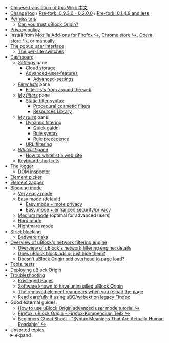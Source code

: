 - [Chinese translation of this Wiki: 中文](https://github.com/fang5566/uBlock/wiki/Home)
- [Change log](https://github.com/gorhill/uBlock/releases) / [Pre-fork: 0.9.3.0 - 0.2.0.0](https://github.com/uBlock-LLC/uBlock/releases?after=0.9.3.0) / [Pre-fork: 0.1.4.8 and less](./Change-log)
- [Permissions](./Permissions)
    - [Can you trust uBlock Origin?](./Can-you-trust-uBlock-Origin%3F)
- [Privacy policy](./Privacy-policy)
- Install from [Mozilla Add-ons for Firefox ↪](https://addons.mozilla.org/firefox/addon/ublock-origin/), [Chrome store ↪](https://chrome.google.com/webstore/detail/ublock-origin/cjpalhdlnbpafiamejdnhcphjbkeiagm), [Opera store ↪](https://addons.opera.com/en-gb/extensions/details/ublock/), or [manually](https://github.com/gorhill/uBlock/tree/master/dist#install).
- [The popup user interface](./Quick-guide:-popup-user-interface)
    - [The per-site switches](./Per-site-switches)
- [Dashboard](./Dashboard)
    - [_Settings_](./Dashboard:-Settings) pane
        - [Cloud storage](./Cloud-storage)
        - [Advanced-user-features](./Advanced-user-features)
            - [Advanced-settings](./Advanced-settings)
    - [_Filter lists_](./Dashboard:-Filter-lists) pane
        - [Filter lists from around the web](./Filter-lists-from-around-the-web)
    - [_My filters_](./Dashboard:-My-filters) pane
        - [Static filter syntax](./Static-filter-syntax)
            - [Procedural cosmetic filters](./Procedural-cosmetic-filters)
            - [Resources Library](./Resources-Library)
    - [_My rules_](./Dashboard:-My-rules) pane
        - [Dynamic filtering](./Dynamic-filtering)
            - [Quick guide](./Dynamic-filtering:-quick-guide)
            - [Rule syntax](./Dynamic-filtering:-rule-syntax)
            - [Rule precedence](./Dynamic-filtering:-precedence)
        - [URL filtering](./Dynamic-URL-filtering)
    - [_Whitelist_ pane](./Dashboard:-Whitelist)
        - [How to whitelist a web site](./How-to-whitelist-a-web-site)
    - [Keyboard shortcuts](./Keyboard-shortcuts)
- [The logger](./The-logger)
    - [DOM inspector](./DOM-inspector)
- [Element picker](./Element-picker)
- [Element zapper](./Element-zapper)
- [Blocking mode](./Blocking-mode)
    - [Very easy mode](./Blocking-mode:-very-easy-mode)
    - [Easy mode](./Blocking-mode:-easy-mode) (default)
        - [Easy mode + more privacy](./Dynamic-filtering:-to-easily-reduce-privacy-exposure)
        - [Easy mode + enhanced security/privacy](./Dynamic-filtering:-Benefits-of-blocking-3rd-party-iframe-tags)
    - [Medium mode](./Blocking-mode:-medium-mode) (optimal for advanced users)
    - [Hard mode](./Blocking-mode:-hard-mode)
    - [Nightmare mode](./Blocking-mode:-nightmare-mode)
- [Strict blocking](./Strict-blocking)
    - [Badware risks](./Badware-risks)
- [Overview of uBlock's network filtering engine](./Overview-of-uBlock's-network-filtering-engine)
    - [Overview of uBlock's network filtering engine: details](./Overview-of-uBlock's-network-filtering-engine:-details)
    - [Does uBlock block ads or just hide them?](./Does-uBlock-block-ads-or-just-hide-them%3F)
    - [Doesn't uBlock Origin add overhead to page load?](./Doesn't-uBlock-Origin-add-overhead-to-page-load%3F)
- [Tools, tests](./Tools)
- [Deploying uBlock Origin](./Deploying-uBlock-Origin)
- [Troubleshooting](./Troubleshooting)
    - [Privileged Pages](./Privileged-Pages)
    - [Software known to have uninstalled uBlock Origin](./Software-known-to-have-uninstalled-uBlock-Origin)
    - [The removed element reappears when you reload the page](./Element-picker#the-removed-element-reappears-when-you-reload-the-page)
    - [Read carefully if using uBO/webext on legacy Firefox](./Firefox-WebExtensions)
- Good external guides:
    - [How to use uBlock Origin advanced user mode tutorial ↪](https://www.youtube.com/watch?v=2lisQQmWQkY)
    - [Firefox: uBlock Origin – Firefox-Kompendium Teil2 ↪](https://www.kuketz-blog.de/firefox-ublock-origin-firefox-kompendium-teil2/)
    - [Beginners Cheat Sheet - "Syntax Meanings That Are Actually Human Readable" ↪](https://github.com/DandelionSprout/adfilt/blob/master/Wiki/SyntaxMeaningsThatAreActuallyHumanReadable.md)
- Unsorted topics: <details><summary>expand</summary>
    - [Privacy stuff](./Privacy-stuff)
    - [Tricks and tips waterfall](./Tips-and-tricks-waterfall)
    - [How to ...](./How-to-...)
    - [Memory footprint: what happens inside uBlock after installation](./Memory-footprint:-what-happens-inside-uBlock-after-installation)
    - [uBlock vs. ABP: efficiency compared](./uBlock-vs.-ABP:-efficiency-compared)
    - [Own memory usage: benchmarks over time](./Own-memory-usage:-benchmarks-over-time)
    - [Contributed memory usage: benchmarks over time](./Contributed-memory-usage:-benchmarks-over-time)
    - [Counterpoint: Who care about efficiency, I have 8 GB and/or a quad-core CPU](./Who-cares-about-efficiency,-I-have-8-GB-and%7Cor-a-quad-core-CPU)
    - [Myth: uBlock consumes over 80MB](./Myth:-uBlock-consumes-over-80MB)
    - [Myth: uBlock is just slightly less resource intensive than Adblock Plus](./Myth:-uBlock-is-just-slightly-less-resource-intensive-than-Adblock-Plus)
    - [Counterpoints: unsorted](./Counterarguments)
    - [uBlock and others: Blocking ads, trackers, malwares](./uBlock-and-others:-Blocking-ads,-trackers,-malwares)
    - [About "This other extension reports more stuff blocked!"](./About-%22This-other-extension-reports-more-stuff-blocked!%22)
    - [Various videos showing side by side comparison of the load speed of complex sites](./Various-videos-showing-side-by-side-comparison-of-the-load-speed-of-complex-sites)
    - [Why don't you accept donations?](./Why-don't-you-accept-donations%3F)
    - [Reference description of uBO in various extensions stores](./Reference-description-of-uBO-in-various-extensions-stores)
    - [Draft version of this wiki](https://github.com/uBlockorigin/ublock-issues/wiki)
</details>